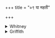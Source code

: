 +++
title = "०९ या महती"

+++

<details><summary>Whitney</summary>

### Translation
9. She that, being great, of great height (*-unmāna*), permeated all  
regions—to her, the golden-haired, to perdition have I paid homage.

### Notes
</details>

<details><summary>Griffith</summary>

To her the mighty vast in size, who penetrates all points of space, To her mine homage have I paid, Nirriti with her golden hair.
</details>
